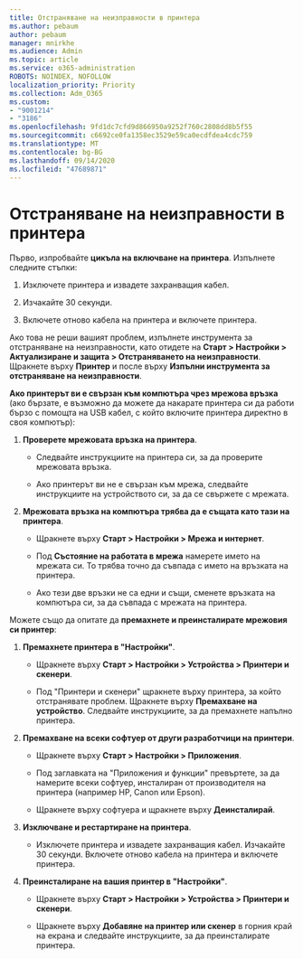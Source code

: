 ```yaml
---
title: Отстраняване на неизправности в принтера
ms.author: pebaum
author: pebaum
manager: mnirkhe
ms.audience: Admin
ms.topic: article
ms.service: o365-administration
ROBOTS: NOINDEX, NOFOLLOW
localization_priority: Priority
ms.collection: Adm_O365
ms.custom:
- "9001214"
- "3186"
ms.openlocfilehash: 9fd1dc7cfd9d866950a9252f760c2808dd8b5f55
ms.sourcegitcommit: c6692ce0fa1358ec3529e59ca0ecdfdea4cdc759
ms.translationtype: MT
ms.contentlocale: bg-BG
ms.lasthandoff: 09/14/2020
ms.locfileid: "47689871"
---
```

# <a name="troubleshoot-your-printer"></a>Отстраняване на неизправности в принтера

Първо, изпробвайте **цикъла на включване на принтера**. Изпълнете следните стъпки:

1. Изключете принтера и извадете захранващия кабел.

2. Изчакайте 30 секунди.

3. Включете отново кабела на принтера и включете принтера.

Ако това не реши вашият проблем, изпълнете инструмента за отстраняване на неизправности, като отидете на **Старт > Настройки > Актуализиране и защита > Отстраняването на неизправности**. Щракнете върху **Принтер** и после върху **Изпълни инструмента за отстраняване на неизправности**.

**Ако принтерът ви е свързан към компютъра чрез мрежова връзка** (ако бързате, е възможно да можете да накарате принтера си да работи бързо с помощта на USB кабел, с който включите принтера директно в своя компютър):

1. **Проверете мрежовата връзка на принтера**.
    
    - Следвайте инструкциите на принтера си, за да проверите мрежовата връзка.

    - Ако принтерът ви не е свързан към мрежа, следвайте инструкциите на устройството си, за да се свържете с мрежата.

2. **Мрежовата връзка на компютъра трябва да е същата като тази на принтера**.

    - Щракнете върху **Старт > Настройки > Мрежа и интернет**.

    - Под **Състояние на работата в мрежа** намерете името на мрежата си. То трябва точно да съвпада с името на връзката на принтера.

    - Ако тези две връзки не са едни и същи, сменете връзката на компютъра си, за да съвпада с мрежата на принтера.

Можете също да опитате да **премахнете и преинсталирате мрежовия си принтер**:

1. **Премахнете принтера в "Настройки"**.

    - Щракнете върху **Старт > Настройки > Устройства > Принтери и скенери**.

    - Под "Принтери и скенери" щракнете върху принтера, за който отстранявате проблем. Щракнете върху **Премахване на устройство**. Следвайте инструкциите, за да премахнете напълно принтера.

2. **Премахване на всеки софтуер от други разработчици на принтери**.

    - Щракнете върху **Старт > Настройки > Приложения**.

    - Под заглавката на "Приложения и функции" превъртете, за да намерите всеки софтуер, инсталиран от производителя на принтера (например HP, Canon или Epson).

    - Щракнете върху софтуера и щракнете върху **Деинсталирай**.

3. **Изключване и рестартиране на принтера**.

    - Изключете принтера и извадете захранващия кабел. Изчакайте 30 секунди. Включете отново кабела на принтера и включете принтера.

4. **Преинсталиране на вашия принтер в "Настройки"**.

    - Щракнете върху **Старт > Настройки > Устройства > Принтери и скенери**.
 
    - Щракнете върху **Добавяне на принтер или скенер** в горния край на екрана и следвайте инструкциите, за да преинсталирате принтера.
